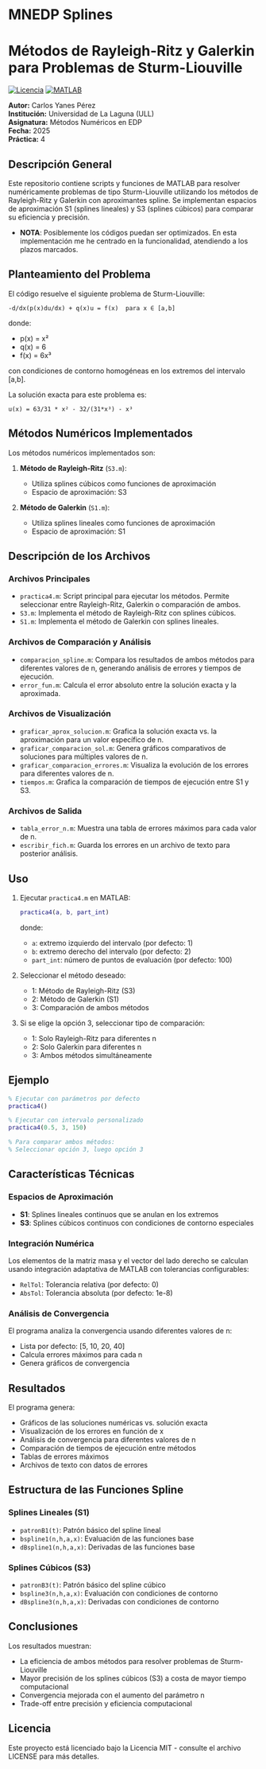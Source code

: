 # MNEDP Splines
# Métodos de Rayleigh-Ritz y Galerkin para Problemas de Sturm-Liouville
[![Licencia](https://img.shields.io/badge/Licencia-MIT-blue.svg)](https://opensource.org/licenses/MIT)
[![MATLAB](https://img.shields.io/badge/MATLAB-R2024a-orange.svg)](https://www.mathworks.com/)

**Autor:** Carlos Yanes Pérez  
**Institución:** Universidad de La Laguna (ULL)  
**Asignatura:** Métodos Numéricos en EDP  
**Fecha:** 2025  
**Práctica:** 4

## Descripción General

Este repositorio contiene scripts y funciones de MATLAB para resolver numéricamente problemas de tipo Sturm-Liouville utilizando los métodos de Rayleigh-Ritz y Galerkin con aproximantes spline. Se implementan espacios de aproximación S1 (splines lineales) y S3 (splines cúbicos) para comparar su eficiencia y precisión.

- **NOTA**: Posiblemente los códigos puedan ser optimizados. En esta implementación me he centrado en la funcionalidad, atendiendo a los plazos marcados.

## Planteamiento del Problema

El código resuelve el siguiente problema de Sturm-Liouville:

```
-d/dx(p(x)du/dx) + q(x)u = f(x)  para x ∈ [a,b]
```

donde:
- p(x) = x²
- q(x) = 6
- f(x) = 6x³

con condiciones de contorno homogéneas en los extremos del intervalo [a,b].

La solución exacta para este problema es:
```
u(x) = 63/31 * x² - 32/(31*x³) - x³
```

## Métodos Numéricos Implementados

Los métodos numéricos implementados son:

1. **Método de Rayleigh-Ritz** (`S3.m`):
   - Utiliza splines cúbicos como funciones de aproximación
   - Espacio de aproximación: S3

2. **Método de Galerkin** (`S1.m`):
   - Utiliza splines lineales como funciones de aproximación
   - Espacio de aproximación: S1

## Descripción de los Archivos

### Archivos Principales
- `practica4.m`: Script principal para ejecutar los métodos. Permite seleccionar entre Rayleigh-Ritz, Galerkin o comparación de ambos.
- `S3.m`: Implementa el método de Rayleigh-Ritz con splines cúbicos.
- `S1.m`: Implementa el método de Galerkin con splines lineales.

### Archivos de Comparación y Análisis
- `comparacion_spline.m`: Compara los resultados de ambos métodos para diferentes valores de n, generando análisis de errores y tiempos de ejecución.
- `error_fun.m`: Calcula el error absoluto entre la solución exacta y la aproximada.

### Archivos de Visualización
- `graficar_aprox_solucion.m`: Grafica la solución exacta vs. la aproximación para un valor específico de n.
- `graficar_comparacion_sol.m`: Genera gráficos comparativos de soluciones para múltiples valores de n.
- `graficar_comparacion_errores.m`: Visualiza la evolución de los errores para diferentes valores de n.
- `tiempos.m`: Grafica la comparación de tiempos de ejecución entre S1 y S3.

### Archivos de Salida
- `tabla_error_n.m`: Muestra una tabla de errores máximos para cada valor de n.
- `escribir_fich.m`: Guarda los errores en un archivo de texto para posterior análisis.

## Uso

1. Ejecutar `practica4.m` en MATLAB:
   ```matlab
   practica4(a, b, part_int)
   ```
   donde:
   - `a`: extremo izquierdo del intervalo (por defecto: 1)
   - `b`: extremo derecho del intervalo (por defecto: 2)
   - `part_int`: número de puntos de evaluación (por defecto: 100)

2. Seleccionar el método deseado:
   - 1: Método de Rayleigh-Ritz (S3)
   - 2: Método de Galerkin (S1)
   - 3: Comparación de ambos métodos

3. Si se elige la opción 3, seleccionar tipo de comparación:
   - 1: Solo Rayleigh-Ritz para diferentes n
   - 2: Solo Galerkin para diferentes n
   - 3: Ambos métodos simultáneamente

## Ejemplo

```matlab
% Ejecutar con parámetros por defecto
practica4()

% Ejecutar con intervalo personalizado
practica4(0.5, 3, 150)

% Para comparar ambos métodos:
% Seleccionar opción 3, luego opción 3
```

## Características Técnicas

### Espacios de Aproximación
- **S1**: Splines lineales continuos que se anulan en los extremos
- **S3**: Splines cúbicos continuos con condiciones de contorno especiales

### Integración Numérica
Los elementos de la matriz masa y el vector del lado derecho se calculan usando integración adaptativa de MATLAB con tolerancias configurables:
- `RelTol`: Tolerancia relativa (por defecto: 0)
- `AbsTol`: Tolerancia absoluta (por defecto: 1e-8)

### Análisis de Convergencia
El programa analiza la convergencia usando diferentes valores de n:
- Lista por defecto: [5, 10, 20, 40]
- Calcula errores máximos para cada n
- Genera gráficos de convergencia

## Resultados

El programa genera:
- Gráficos de las soluciones numéricas vs. solución exacta
- Visualización de los errores en función de x
- Análisis de convergencia para diferentes valores de n
- Comparación de tiempos de ejecución entre métodos
- Tablas de errores máximos
- Archivos de texto con datos de errores

## Estructura de las Funciones Spline

### Splines Lineales (S1)
- `patronB1(t)`: Patrón básico del spline lineal
- `bspline1(n,h,a,x)`: Evaluación de las funciones base
- `dBspline1(n,h,a,x)`: Derivadas de las funciones base

### Splines Cúbicos (S3)
- `patronB3(t)`: Patrón básico del spline cúbico
- `bspline3(n,h,a,x)`: Evaluación con condiciones de contorno
- `dBspline3(n,h,a,x)`: Derivadas con condiciones de contorno

## Conclusiones

Los resultados muestran:
- La eficiencia de ambos métodos para resolver problemas de Sturm-Liouville
- Mayor precisión de los splines cúbicos (S3) a costa de mayor tiempo computacional
- Convergencia mejorada con el aumento del parámetro n
- Trade-off entre precisión y eficiencia computacional

## Licencia

Este proyecto está licenciado bajo la Licencia MIT - consulte el archivo LICENSE para más detalles.

